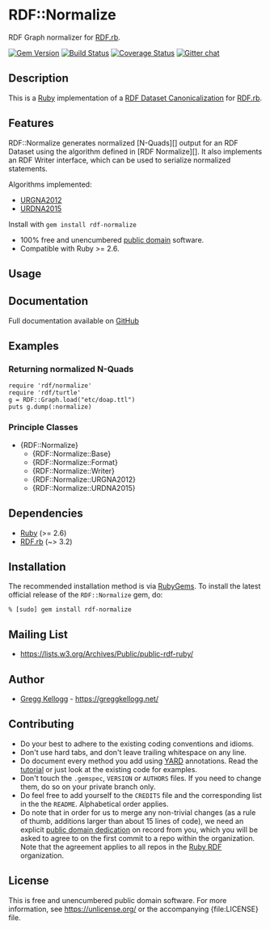 # RDF::Normalize
RDF Graph normalizer for [RDF.rb][RDF.rb].

[![Gem Version](https://badge.fury.io/rb/rdf-normalize.png)](https://badge.fury.io/rb/rdf-normalize)
[![Build Status](https://github.com/ruby-rdf/rdf-normalize/workflows/CI/badge.svg?branch=develop)](https://github.com/ruby-rdf/rdf-normalize/actions?query=workflow%3ACI)
[![Coverage Status](https://coveralls.io/repos/ruby-rdf/rdf-normalize/badge.svg?branch=develop)](https://coveralls.io/github/ruby-rdf/rdf-normalize?branch=develop)
[![Gitter chat](https://badges.gitter.im/ruby-rdf/rdf.png)](https://gitter.im/ruby-rdf/rdf)

## Description
This is a [Ruby][] implementation of a [RDF Dataset Canonicalization][] for [RDF.rb][].

## Features
RDF::Normalize generates normalized [N-Quads][] output for an RDF Dataset using the algorithm
defined in [RDF Normalize][]. It also implements an RDF Writer interface, which can be used
to serialize normalized statements.

Algorithms implemented:

* [URGNA2012](https://www.w3.org/TR/rdf-canon/#dfn-urgna2012)
* [URDNA2015](https://www.w3.org/TR/rdf-canon/#dfn-urdna2015)

Install with `gem install rdf-normalize`

* 100% free and unencumbered [public domain](https://unlicense.org/) software.
* Compatible with  Ruby >= 2.6.

## Usage

## Documentation

Full documentation available on [GitHub][Normalize doc]

## Examples

### Returning normalized N-Quads

    require 'rdf/normalize'
    require 'rdf/turtle'
    g = RDF::Graph.load("etc/doap.ttl")
    puts g.dump(:normalize)

### Principle Classes
* {RDF::Normalize}
  * {RDF::Normalize::Base}
  * {RDF::Normalize::Format}
  * {RDF::Normalize::Writer}
  * {RDF::Normalize::URGNA2012}
  * {RDF::Normalize::URDNA2015}

## Dependencies

* [Ruby](https://ruby-lang.org/) (>= 2.6)
* [RDF.rb](https://rubygems.org/gems/rdf) (~> 3.2)

## Installation

The recommended installation method is via [RubyGems](https://rubygems.org/).
To install the latest official release of the `RDF::Normalize` gem, do:

    % [sudo] gem install rdf-normalize

## Mailing List
* <https://lists.w3.org/Archives/Public/public-rdf-ruby/>

## Author
* [Gregg Kellogg](https://github.com/gkellogg) - <https://greggkellogg.net/>

## Contributing
* Do your best to adhere to the existing coding conventions and idioms.
* Don't use hard tabs, and don't leave trailing whitespace on any line.
* Do document every method you add using [YARD][] annotations. Read the
  [tutorial][YARD-GS] or just look at the existing code for examples.
* Don't touch the `.gemspec`, `VERSION` or `AUTHORS` files. If you need to
  change them, do so on your private branch only.
* Do feel free to add yourself to the `CREDITS` file and the corresponding
  list in the the `README`. Alphabetical order applies.
* Do note that in order for us to merge any non-trivial changes (as a rule
  of thumb, additions larger than about 15 lines of code), we need an
  explicit [public domain dedication][PDD] on record from you,
  which you will be asked to agree to on the first commit to a repo within the organization.
  Note that the agreement applies to all repos in the [Ruby RDF](https://github.com/ruby-rdf/) organization.

## License
This is free and unencumbered public domain software. For more information,
see <https://unlicense.org/> or the accompanying {file:LICENSE} file.

[Ruby]:         https://ruby-lang.org/
[RDF]:          https://www.w3.org/RDF/
[YARD]:         https://yardoc.org/
[YARD-GS]:      https://rubydoc.info/docs/yard/file/docs/GettingStarted.md
[PDD]:              https://unlicense.org/#unlicensing-contributions
[RDF.rb]:       https://ruby-rdf.github.io/rdf-normalize
[N-Triples]:    https://www.w3.org/TR/rdf-testcases/#ntriples
[RDF Dataset Canonicalization]: https://www.w3.org/TR/rdf-canon/
[Normalize doc]: https://ruby-rdf.github.io/rdf-normalize/
